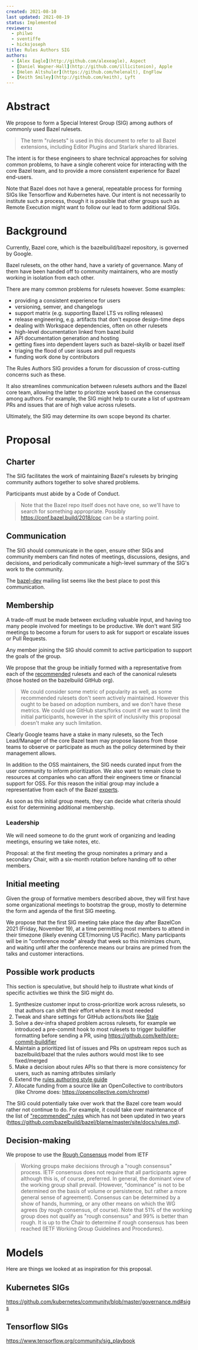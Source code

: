```yaml
---
created: 2021-08-10
last updated: 2021-08-19
status: Implemented
reviewers:
  - philwo
  - sventiffe
  - hicksjoseph
title: Rules Authors SIG
authors:
  - [Alex Eagle](http://github.com/alexeagle), Aspect
  - [Daniel Wagner-Hall](http://github.com/illicitonion), Apple
  - [Helen Altshuler](https://github.com/helenalt), EngFlow
  - [Keith Smiley](http://github.com/keith), Lyft
---
```



# Abstract

We propose to form a Special Interest Group (SIG) among authors of commonly used Bazel rulesets.

> The term "rulesets" is used in this document to refer to all
> Bazel extensions, including Editor Plugins and Starlark shared libraries.

The intent is for these engineers to share technical approaches for solving common problems,
to have a single coherent voice for interacting with the core Bazel team,
and to provide a more consistent experience for Bazel end-users.

Note that Bazel does not have a general, repeatable process for forming SIGs like Tensorflow and Kubernetes have.
Our intent is not necessarily to institute such a process, though it is possible that other groups such as Remote Execution might want to follow our lead to form additional SIGs.

# Background

Currently, Bazel core, which is the bazelbuild/bazel repository, is governed by Google.

Bazel rulesets, on the other hand, have a variety of governance.
Many of them have been handed off to community maintainers,
who are mostly working in isolation from each other.

There are many common problems for rulesets however. Some examples:

- providing a consistent experience for users
- versioning, semver, and changelogs
- support matrix (e.g. supporting Bazel LTS vs rolling releases)
- release engineering, e.g. artifacts that don't expose design-time deps
- dealing with Workspace dependencies, often on other rulesets
- high-level documentation linked from bazel.build
- API documentation generation and hosting
- getting fixes into dependent layers such as bazel-skylib or bazel itself
- triaging the flood of user issues and pull requests
- funding work done by contributors

The Rules Authors SIG provides a forum for discussion of cross-cutting concerns such as these.

It also streamlines communication between rulesets authors and the Bazel core team, allowing the latter to prioritize work based on the consensus among authors.
For example, the SIG might help to curate a list of upstream PRs and issues that are of high value across rulesets.

Ultimately, the SIG may determine its own scope beyond its charter.

# Proposal

## Charter

The SIG facilitates the work of maintaining Bazel's rulesets by bringing community authors together to solve shared problems.

Participants must abide by a Code of Conduct.
> Note that the Bazel repo itself does not have one, so we'll have to search for something appropriate.
> Possibly https://conf.bazel.build/2018/coc can be a starting point.

## Communication

The SIG should communicate in the open, ensure other SIGs and community members can find notes of meetings, discussions, designs, and decisions, and periodically communicate a high-level summary of the SIG's work to the community.

The [bazel-dev](https://groups.google.com/g/bazel-dev) mailing list seems like the
best place to post this communication.

## Membership

A trade-off must be made between excluding valuable input, and having too many people involved for meetings to be productive.
We don't want SIG meetings to become a forum for users to ask for support or escalate issues or Pull Requests.

Any member joining the SIG should commit to active participation to
support the goals of the group.

We propose that the group be initially formed with a representative from each of the [recommended] rulesets and each of the canonical rulesets (those hosted on the bazelbuild GitHub org).

> We could consider some metric of popularity as well, as some
> recommended rulesets don't seem actively maintained.
> However this ought to be based on adoption numbers, and we don't have these metrics.
> We could use GitHub stars/forks count if we want to limit the initial
> participants, however in the spirit of inclusivity this proposal
> doesn't make any such limitation.

Clearly Google teams have a stake in many rulesets, so the Tech Lead/Manager of
the core Bazel team may propose liasons from those teams to 
observe or participate as much as the policy determined by their management allows.

In addition to the OSS maintainers, the SIG needs curated input from the user community to inform prioritization.
We also want to remain close to resources at companies who can afford their engineers time or financial support for OSS.
For this reason the initial group may include a representative from each of the Bazel [experts].

[recommended]: https://docs.bazel.build/versions/4.1.0/rules.html#recommended-rules
[experts]: https://bazel.build/experts.html

As soon as this initial group meets, they can decide what criteria should
exist for determining additional membership.

### Leadership

We will need someone to do the grunt work of organizing and leading meetings, ensuring we take notes, etc.

Proposal: at the first meeting the group nominates a primary and a secondary Chair, with a six-month rotation before handing off to other members.

## Initial meeting

Given the group of formative members described above, they will first have some
organizational meetings to bootstrap the group, mostly to determine the form and
agenda of the first SIG meeting.

We propose that the first SIG meeting take place the day after BazelCon 2021
(Friday, November 19), at a time permitting most members to attend in their
timezone (likely evening CET/morning US Pacific).
Many participants will be in "conference mode" already that week
so this minimizes churn, and waiting until after the conference means our brains
are primed from the talks and customer interactions.

## Possible work products

This section is speculative, but should help to illustrate what kinds of specific activities we think the SIG might do.

1. Synthesize customer input to cross-prioritize work across rulesets, so that authors can shift their effort where it is most needed
1. Tweak and share settings for GitHub actions/bots like [Stale](https://github.com/marketplace/actions/close-stale-issues)
1. Solve a dev-infra shaped problem across rulesets, for example we introduced a pre-commit hook to most rulesets to trigger buildifier formatting before sending a PR, using https://github.com/keith/pre-commit-buildifier
1. Maintain a prioritized list of issues and PRs on upstream repos such as bazelbuild/bazel that the rules authors would most like to see fixed/merged
1. Make a decision about rules APIs so that there is more consistency for users, such as naming attributes similarly
1. Extend the [rules authoring style guide](https://docs.bazel.build/versions/main/skylark/deploying.html)
1. Allocate funding from a source like an OpenCollective to contributors (like Chrome does: https://opencollective.com/chrome)

The SIG could potentially take over work that the Bazel core team would rather not continue to do.
For example, it could take over maintenance of the list of ["recommended" rules](https://bazel.build/recommended-rules.html) which has not been updated in two years (https://github.com/bazelbuild/bazel/blame/master/site/docs/rules.md).

## Decision-making

We propose to use the [Rough Consensus] model from IETF

> Working groups make decisions through a "rough consensus" process. IETF consensus does not require that all participants agree although this is, of course, preferred. In general, the dominant view of the working group shall prevail. (However, "dominance" is not to be determined on the basis of volume or persistence, but rather a more general sense of agreement). Consensus can be determined by a show of hands, humming, or any other means on which the WG agrees (by rough consensus, of course). Note that 51% of the working group does not qualify as "rough consensus" and 99% is better than rough. It is up to the Chair to determine if rough consensus has been reached (IETF Working Group Guidelines and Procedures).

[Rough Consensus]: https://en.wikipedia.org/wiki/Rough_consensus

# Models

Here are things we looked at as inspiration for this proposal.

## Kubernetes SIGs

https://github.com/kubernetes/community/blob/master/governance.md#sigs

## Tensorflow SIGs

https://www.tensorflow.org/community/sig_playbook
